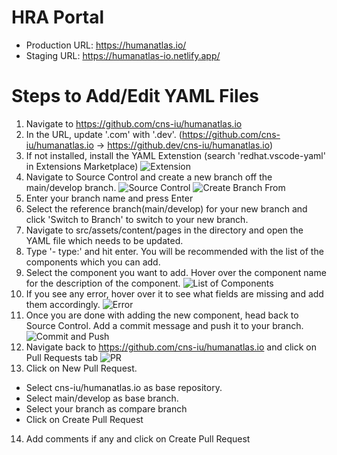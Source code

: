 # HRA Portal

* Production URL: https://humanatlas.io/
* Staging URL: https://humanatlas-io.netlify.app/


# Steps to Add/Edit YAML Files

1. Navigate to https://github.com/cns-iu/humanatlas.io
2. In the URL, update '.com' with '.dev'. (https://github.com/cns-iu/humanatlas.io -> https://github.dev/cns-iu/humanatlas.io)
3. If not installed, install the YAML Extenstion (search 'redhat.vscode-yaml' in Extensions Marketplace)
![Extension](/assets/images/extension.png)
4. Navigate to Source Control and create a new branch off the main/develop branch.
![Source Control](/assets/images/sourceControl.png)
![Create Branch From](/assets/images/createBranchFrom.png)
5. Enter your branch name and press Enter
6. Select the reference branch(main/develop) for your new branch and click 'Switch to Branch' to switch to your new branch.
7. Navigate to src/assets/content/pages in the directory and open the YAML file which needs to be updated.
8. Type '- type:' and hit enter. You will be recommended with the list of the components which you can add.
9. Select the component you want to add. Hover over the component name for the description of the component.
![List of Components](/assets/images/listOfComponents.png)
10. If you see any error, hover over it to see what fields are missing and add them accordingly.
![Error](/assets/images/error.png)
11. Once you are done with adding the new component, head back to Source Control. Add a commit message and push it to your branch.
![Commit and Push](assets/images/push.png)
12. Navigate back to https://github.com/cns-iu/humanatlas.io and click on Pull Requests tab
![PR](assets/images/pr.png)
13. Click on New Pull Request.
- Select cns-iu/humanatlas.io as base repository.
- Select main/develop as base branch.
- Select your branch as compare branch
- Click on Create Pull Request
14. Add comments if any and click on Create Pull Request